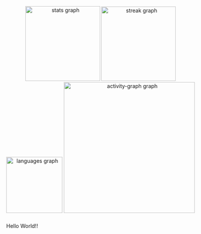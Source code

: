 <div align="center">
  <img src="https://github-readme-stats.vercel.app/api?username=ThePillars&hide_title=true&hide_rank=false&show_icons=true&include_all_commits=false&count_private=true&disable_animations=true&theme=vue&locale=pt-br&hide_border=false&order=1&custom_title=The%20pillars" height="200" alt="stats graph"  />
  <img src="https://streak-stats.demolab.com?user=ThePillars&locale=pt-br&mode=daily&theme=vue&hide_border=false&border_radius=05&date_format=j/n%5B/Y%5D&order=3" height="199" alt="streak graph"  />
  <img src="https://github-readme-stats.vercel.app/api/top-langs?username=ThePillars&locale=pt-br&hide_title=false&layout=compact&card_width=320&langs_count=100&theme=vue&hide_border=true&order=2&custom_title=Python" height="150" alt="languages graph"  />
  <img src="https://github-readme-activity-graph.vercel.app/graph?username=ThePillars&radius=30&theme=vue&area=true&order=5&hide_border=false&hide_title=false" height="350" alt="activity-graph graph"  />
</div>

###

<p align="left">Hello World!!</p>

###

<!--
**ThePillars/ThePillars** is a ✨ _special_ ✨ repository because its `README.md` (this file) appears on your GitHub profile.

Here are some ideas to get you started:

- 🔭 I’m currently working on ...
- 🌱 I’m currently learning ...
- 👯 I’m looking to collaborate on ...
- 🤔 I’m looking for help with ...
- 💬 Ask me about ...
- 📫 How to reach me: ...
- 😄 Pronouns: ...
- ⚡ Fun fact: ...
-->
